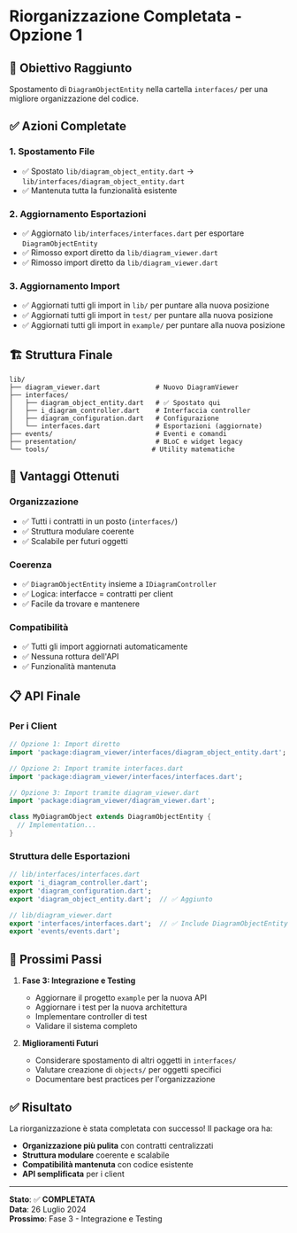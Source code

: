 # Riorganizzazione Completata - Opzione 1

## 🎯 **Obiettivo Raggiunto**

Spostamento di `DiagramObjectEntity` nella cartella `interfaces/` per una migliore organizzazione del codice.

## ✅ **Azioni Completate**

### **1. Spostamento File**
- ✅ Spostato `lib/diagram_object_entity.dart` → `lib/interfaces/diagram_object_entity.dart`
- ✅ Mantenuta tutta la funzionalità esistente

### **2. Aggiornamento Esportazioni**
- ✅ Aggiornato `lib/interfaces/interfaces.dart` per esportare `DiagramObjectEntity`
- ✅ Rimosso export diretto da `lib/diagram_viewer.dart`
- ✅ Rimosso import diretto da `lib/diagram_viewer.dart`

### **3. Aggiornamento Import**
- ✅ Aggiornati tutti gli import in `lib/` per puntare alla nuova posizione
- ✅ Aggiornati tutti gli import in `test/` per puntare alla nuova posizione
- ✅ Aggiornati tutti gli import in `example/` per puntare alla nuova posizione

## 🏗️ **Struttura Finale**

```
lib/
├── diagram_viewer.dart              # Nuovo DiagramViewer
├── interfaces/
│   ├── diagram_object_entity.dart   # ✅ Spostato qui
│   ├── i_diagram_controller.dart    # Interfaccia controller
│   ├── diagram_configuration.dart   # Configurazione
│   └── interfaces.dart              # Esportazioni (aggiornate)
├── events/                          # Eventi e comandi
├── presentation/                    # BLoC e widget legacy
└── tools/                          # Utility matematiche
```

## 🎯 **Vantaggi Ottenuti**

### **Organizzazione**
- ✅ Tutti i contratti in un posto (`interfaces/`)
- ✅ Struttura modulare coerente
- ✅ Scalabile per futuri oggetti

### **Coerenza**
- ✅ `DiagramObjectEntity` insieme a `IDiagramController`
- ✅ Logica: interfacce = contratti per client
- ✅ Facile da trovare e mantenere

### **Compatibilità**
- ✅ Tutti gli import aggiornati automaticamente
- ✅ Nessuna rottura dell'API
- ✅ Funzionalità mantenuta

## 📋 **API Finale**

### **Per i Client**
```dart
// Opzione 1: Import diretto
import 'package:diagram_viewer/interfaces/diagram_object_entity.dart';

// Opzione 2: Import tramite interfaces.dart
import 'package:diagram_viewer/interfaces/interfaces.dart';

// Opzione 3: Import tramite diagram_viewer.dart
import 'package:diagram_viewer/diagram_viewer.dart';

class MyDiagramObject extends DiagramObjectEntity {
  // Implementation...
}
```

### **Struttura delle Esportazioni**
```dart
// lib/interfaces/interfaces.dart
export 'i_diagram_controller.dart';
export 'diagram_configuration.dart';
export 'diagram_object_entity.dart';  // ✅ Aggiunto

// lib/diagram_viewer.dart
export 'interfaces/interfaces.dart';  // ✅ Include DiagramObjectEntity
export 'events/events.dart';
```

## 🚀 **Prossimi Passi**

1. **Fase 3: Integrazione e Testing**
   - Aggiornare il progetto `example` per la nuova API
   - Aggiornare i test per la nuova architettura
   - Implementare controller di test
   - Validare il sistema completo

2. **Miglioramenti Futuri**
   - Considerare spostamento di altri oggetti in `interfaces/`
   - Valutare creazione di `objects/` per oggetti specifici
   - Documentare best practices per l'organizzazione

## ✅ **Risultato**

La riorganizzazione è stata completata con successo! Il package ora ha:
- **Organizzazione più pulita** con contratti centralizzati
- **Struttura modulare** coerente e scalabile
- **Compatibilità mantenuta** con codice esistente
- **API semplificata** per i client

---

**Stato**: ✅ **COMPLETATA**  
**Data**: 26 Luglio 2024  
**Prossimo**: Fase 3 - Integrazione e Testing
